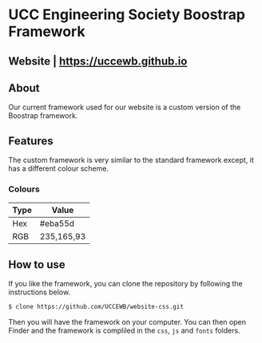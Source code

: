 # UCC Engineering Society Boostrap Framework
## Website | https://uccewb.github.io
## About
Our current framework used for our website is a custom version of the Boostrap framework.

## Features
The custom framework is very similar to the standard framework except, it has a different colour scheme.

### Colours
Type | Value
--- | ---
Hex | #eba55d
RGB | 235,165,93

## How to use
If you like the framework, you can clone the repository by following the instructions below.
```bash
$ clone https://github.com/UCCEWB/website-css.git
```
Then you will have the framework on your computer.  You can then open Finder and the framework is compliled in the `css`, `js` and `fonts` folders.
